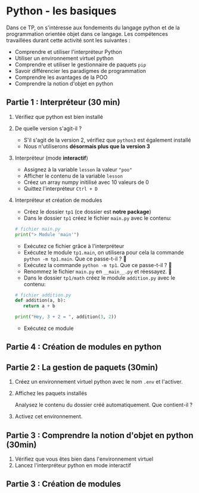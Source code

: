 # Python - les basiques

Dans ce TP, on s'intéresse aux fondements du langage python et de la programmation orientée objet dans ce langage. Les compétences travaillées durant cette activité sont les suivantes : 

- Comprendre et utiliser l'interpréteur Python
- Utiliser un environnement virtuel python
- Comprendre et utiliser le gestionnaire de paquets `pip`
- Savoir différencier les paradigmes de programmation
- Comprendre les avantages de la POO
- Comprendre la notion d'objet en python

## Partie 1 : Interpréteur (30 min)
1. Vérifiez que python est bien installé
2. De quelle version s'agit-il ?
   - S'il s'agit de la version 2, vérifiez que `python3` est également installé
   - Nous n'utiliserons **désormais plus que la version 3**
     
3. Interpréteur (mode **interactif**)

   - Assignez à la variable `lesson` la valeur `"poo"`
   - Afficher le contenu de la variable `lesson`
   - Créez un array numpy initilisé avec 10 valeurs de 0
   - Quittez l'interpréteur `Ctrl + D`

5. Interpréteur et création de modules

   - Créez le dossier `tp1` (ce dossier est **notre package**)
   - Dans le dossier `tp1` créez le fichier `main.py` avec le contenu:
   ```python
   # fichier main.py
   print("> Module 'main'")
   ```
   - Exécutez ce fichier grâce à l'interpréteur
   - Exécutez le module `tp1.main`, on utilisera pour cela la commande `python -m tp1.main`. Que ce passe-t-il ? 🚩
   - Exécutez la commande `python -m tp1`. Que ce passe-t-il ? 🚩
   - Renommez le fichier `main.py` en `__main__.py` et réessayez. 🚩
   - Dans le dossier `tp1/math` créez le module `addition.py` avec le contenu:
   ```python
   # fichier addition.py
   def addition(a, b):
      return a + b
   
   print("Hey, 3 + 2 = ", addition(3, 2))
   ``` 
   - Exécutez ce module
  


## Partie 4 : Création de modules en python


## Partie 2 : La gestion de paquets (30min)

1. Créez un environnement virtuel python avec le nom `.env` et l'activer.
2. Affichez les paquets installés

   Analysez le contenu du dossier créé automatiquement. Que contient-il ?

2. Activez cet environnement.


## Partie 3 : Comprendre la notion d'objet en python (30min)

1. Vérifiez que vous êtes bien dans l'environnement virtuel
2. Lancez l'interpréteur python en mode interactif

## Partie 3 : Création de modules 





